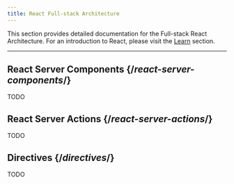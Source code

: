 ```yaml
---
title: React Full-stack Architecture
---
```


<Intro>

This section provides detailed documentation for the Full-stack React Architecture. For an introduction to React, please visit the [Learn](/learn) section.

</Intro>

---

## React Server Components {/*react-server-components*/}

TODO

## React Server Actions {/*react-server-actions*/}

TODO

## Directives {/*directives*/}

TODO
